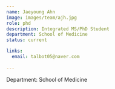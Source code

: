 ```yaml
---
name: Jaeyoung Ahn
image: images/team/ajh.jpg
role: phd
description: Integrated MS/PhD Student
department: School of Medicine
status: current

links:
  email: talbot05@naver.com
 
---
```


Department: School of Medicine
